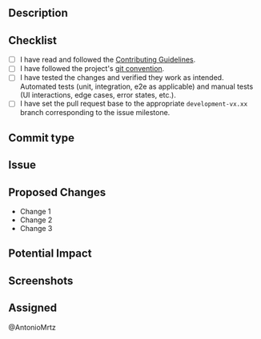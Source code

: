 ## Description

<!-- Describe the proposed changes in this pull request concisely and clearly. -->

## Checklist

- [ ] I have read and followed the [Contributing Guidelines](https://github.com/AntonioMrtz/SpotifyElectron/blob/master/docs/CONTRIBUTING.md).
- [ ] I have followed the project's [git convention](https://github.com/AntonioMrtz/SpotifyElectron/blob/master/docs/developer/Git-Convention.md).
- [ ] I have tested the changes and verified they work as intended. Automated tests (unit, integration, e2e as applicable) and manual tests (UI interactions, edge cases, error states, etc.).
- [ ] I have set the pull request base to the appropriate `development-vx.xx` branch corresponding to the issue milestone.

## Commit type

<!-- Select only one commit type that describes the main changes done in this Pull Request

- `feat`: indicates the addition of a new feature or functionality to the project.
- `fix`: used when fixing a bug or error in the code.
- `docs`: changes to the documentation.
- `style`: formatting, missing semi colons, etc; no production code change.
- `refactor`: refactoring production code, eg. renaming a variable.
- `test`: adding missing tests, refactoring tests; no production code change.
- `chore`: updating grunt tasks etc; no production code change.
- `ci`: updating scripts for continuous integration.
- `build`: update building scripts or Docker Images.
- `perf`: update code for performance improvement.
- `revert`: revert changes.
- `release`: only for release versions.
-->

## Issue

<!-- Add issue number: #issue-number -->


## Proposed Changes

<!-- List the specific changes made in this pull request. -->

- Change 1
- Change 2
- Change 3

## Potential Impact

<!-- Describe the impact these changes may have on the project. Include any risks or side effects to consider. -->

## Screenshots

<!-- If applicable, provide screenshots that help visualize the changes made. -->


## Assigned

<!-- Mention the team members assigned to review and merge this pull request. -->

@AntonioMrtz <!-- Default -->
